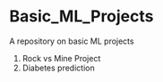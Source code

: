 # Basic_ML_Projects
A repository on basic ML projects
1. Rock vs Mine Project
2. Diabetes prediction
